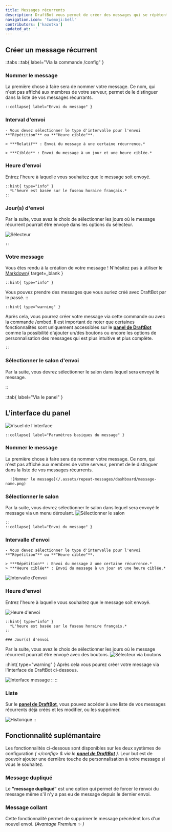 ```yaml
---
title: Messages récurrents
description: DraftBot vous permet de créer des messages qui se répètent de manière récurrente, avec quelques fonctionnalités supplémentaires.
navigation.icon: 'twemoji:bell'
contributors: ['kazotka']
updated_at: ''
---
```


## Créer un message récurrent

::tabs
  ::tab{ label="Via la commande /config" }

### Nommer le message

La première chose à faire sera de nommer votre message. Ce nom, qui n'est pas affiché aux membres de votre serveur, permet de le distinguer dans la liste de vos messages récurrants.

    ::collapse{ label="Envoi du message" }

### Interval d'envoi

    - Vous devez sélectionner le type d'intervalle pour l'envoi **"Répétition"** ou **"Heure ciblée"**.

    > ***Relatif** : Envoi du message à une certaine récurrence.*
    
    > ***Ciblée** : Envoi du message à un jour et une heure ciblée.*

### Heure d'envoi

Entrez l'heure à laquelle vous souhaitez que le message soit envoyé.
    

    ::hint{ type="info" }
      *L'heure est basée sur le fuseau horaire français.*
    ::

### Jour(s) d'envoi

Par la suite, vous avez le choix de sélectionner les jours où le message récurrent pourrait être envoyé dans les options du sélecteur.

![Sélecteur](/.assets/repeat-messages/menu-deroulant.png)

    ::

### Votre message

Vous êtes rendu à la création de votre message ! N'hésitez pas à utiliser le [Markdown](https://support.discord.com/hc/en-us/articles/210298617-Markdown-Text-101-Chat-Formatting-Bold-Italic-Underline){ target=_blank }

    ::hint{ type="info" }
Vous pouvez prendre des messages que vous auriez créé avec DraftBot par le passé.
    ::

    ::hint{ type="warning" }
Après cela, vous pourrez créer votre message via cette commande ou avec la commande \/embed. Il est important de noter que certaines fonctionnalités sont uniquement accessibles sur le **[panel de DraftBot](/dashboard/user)** comme la possibilité d'ajouter un/des boutons ou encore les options de personnalisation des messages qui est plus intuitive et plus complète.

    ::

### Sélectionner le salon d'envoi

Par la suite, vous devrez sélectionner le salon dans lequel sera envoyé le message.

  ::

  ::tab{ label="Via le panel" }

## L'interface du panel

![Visuel de l'interface](/.assets/repeat-messages/dashboard/dashboard-repeat-message.png)

    ::collapse{ label="Paramètres basiques du message" }

### Nommer le message

La première chose à faire sera de nommer votre message. Ce nom, qui n'est pas affiché aux membres de votre serveur, permet de le distinguer dans la liste de vos messages récurrents.

      ![Nommer le message](/.assets/repeat-messages/dashboard/message-name.png)

### Sélectionner le salon

Par la suite, vous devrez sélectionner le salon dans lequel sera envoyé le message via un menu déroulant.
![Sélectionner le salon](/.assets/repeat-messages/dashboard/view_channel_selector.png)

    ::
    ::collapse{ label="Envoi du message" }

### Intervalle d'envoi

    - Vous devez sélectionner le type d'intervalle pour l'envoi **"Répétition"** ou **"Heure ciblée"**.

    > ***Répétition** : Envoi du message à une certaine récurrence.*   
    > ***Heure ciblée** : Envoi du message à un jour et une heure ciblée.*

![Intervalle d'envoi](/.assets/repeat-messages/dashboard/view_interval_selector.png)

### Heure d'envoi

Entrez l'heure à laquelle vous souhaitez que le message soit envoyé.

  ![Heure d'envoi](/.assets/repeat-messages/dashboard/view_hour_selector.png)

    ::hint{ type="info" }
      *L'heure est basée sur le fuseau horaire français.*
    ::

    ### Jour(s) d'envoi
Par la suite, vous avez le choix de sélectionner les jours où le message récurrent pourrait être envoyé avec des boutons.
![Sélecteur via boutons](/.assets/repeat-messages/dashboard/days-selector.png)

  ::hint{ type="warning" }
Après cela vous pourez créer votre message via l'interface de DraftBot ci-dessous.

![Interface message](/.assets/repeat-messages/dashboard/view_dashboard_message.png)
  ::
    ::

### Liste

Sur le **[panel de DraftBot](/dashboard/user)**, vous pouvez accéder à une liste de vos messages récurrents déjà créés et les modifier, ou les supprimer.

![Historique](/.assets/repeat-messages/dashboard/view_list.png)
::

## Fonctionnalité suplémantaire

Les fonctionnalités ci-dessous sont disponibles sur les deux systèmes de configuration *( \</config> & via le **[panel de DraftBot](/dashboard/user)** )*. Leur but est de pouvoir ajouter une dernière touche de personnalisation à votre message si vous le souhaitez.

### Message dupliqué

Le **"message dupliqué"** est une option qui permet de forcer le renvoi du message même s'il n'y a pas eu de message depuis le dernier envoi.

### Message collant

Cette fonctionnalité permet de supprimer le message précédent lors d'un nouvel envoi. *(Avantage Premium ✨ )*
